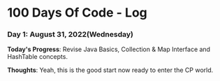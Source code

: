 # 100 Days Of Code - Log

### Day 1: August 31, 2022(Wednesday)

**Today's Progress**: Revise Java Basics, Collection & Map Interface and HashTable concepts.

**Thoughts**: Yeah, this is the good start now ready to enter the CP world.
